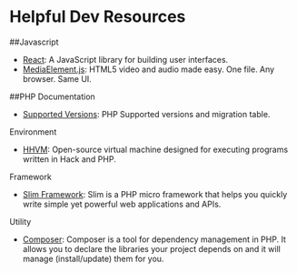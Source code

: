 # Helpful Dev Resources

##Javascript
 - [React](http://facebook.github.io/react/): A JavaScript library for building user interfaces.
 - [MediaElement.js](http://mediaelementjs.com/): HTML5 video and audio made easy. One file. Any browser. Same UI.

##PHP
Documentation
 - [Supported Versions](http://php.net/supported-versions.php): PHP Supported versions and migration table.

Environment
 - [HHVM](http://hhvm.com/): Open-source virtual machine designed for executing programs written in Hack and PHP.

Framework
 - [Slim Framework](http://www.slimframework.com/): Slim is a PHP micro framework that helps you quickly write simple yet powerful web applications and APIs.

Utility
 - [Composer](https://getcomposer.org/): Composer is a tool for dependency management in PHP. It allows you to declare the libraries your project depends on and it will manage (install/update) them for you.

